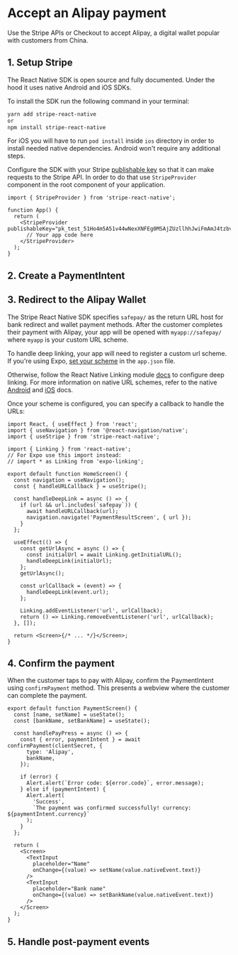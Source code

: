 # Accept an Alipay payment

Use the Stripe APIs or Checkout to accept Alipay, a digital wallet popular with customers from China.

## 1. Setup Stripe

The React Native SDK is open source and fully documented. Under the hood it uses native Android and iOS SDKs.

To install the SDK run the following command in your terminal:

```sh
yarn add stripe-react-native
or
npm install stripe-react-native
```

For iOS you will have to run `pod install` inside `ios` directory in order to install needed native dependencies. Android won't require any additional steps.

Configure the SDK with your Stripe [publishable key](https://dashboard.stripe.com/account/apikeys) so that it can make requests to the Stripe API. In order to do that use `StripeProvider` component in the root component of your application.

```tsx
import { StripeProvider } from 'stripe-react-native';

function App() {
  return (
    <StripeProvider publishableKey="pk_test_51Ho4m5A51v44wNexXNFEg0MSAjZUzllhhJwiFmAmJ4tzbvsvuEgcMCaPEkgK7RpXO1YI5okHP08IUfJ6YS7ulqzk00O2I0D1rT">
      // Your app code here
    </StripeProvider>
  );
}
```

## 2. Create a PaymentIntent

## 3. Redirect to the Alipay Wallet

The Stripe React Native SDK specifies `safepay/` as the return URL host for bank redirect and wallet payment methods. After the customer completes their payment with Alipay, your app will be opened with `myapp://safepay/` where `myapp` is your custom URL scheme.

To handle deep linking, your app will need to register a custom url scheme. If you're using Expo, [set your scheme](https://docs.expo.io/guides/linking/#in-a-standalone-app) in the `app.json` file.

Otherwise, follow the React Native Linking module [docs](https://reactnative.dev/docs/linking) to configure deep linking. For more information on native URL schemes, refer to the native [Android](https://developer.android.com/training/app-links/deep-linking) and [iOS](https://developer.apple.com/documentation/xcode/allowing_apps_and_websites_to_link_to_your_content/defining_a_custom_url_scheme_for_your_app) docs.

Once your scheme is configured, you can specify a callback to handle the URLs:

```tsx
import React, { useEffect } from 'react';
import { useNavigation } from '@react-navigation/native';
import { useStripe } from 'stripe-react-native';

import { Linking } from 'react-native';
// For Expo use this import instead:
// import * as Linking from 'expo-linking';

export default function HomeScreen() {
  const navigation = useNavigation();
  const { handleURLCallback } = useStripe();

  const handleDeepLink = async () => {
    if (url && url.includes(`safepay`)) {
      await handleURLCallback(url);
      navigation.navigate('PaymentResultScreen', { url });
    }
  };

  useEffect(() => {
    const getUrlAsync = async () => {
      const initialUrl = await Linking.getInitialURL();
      handleDeepLink(initialUrl);
    };
    getUrlAsync();

    const urlCallback = (event) => {
      handleDeepLink(event.url);
    };

    Linking.addEventListener('url', urlCallback);
    return () => Linking.removeEventListener('url', urlCallback);
  }, []);

  return <Screen>{/* ... */}</Screen>;
}
```

## 4. Confirm the payment

When the customer taps to pay with Alipay, confirm the PaymentIntent using `confirmPayment` method. This presents a webview where the customer can complete the payment.

```tsx
export default function PaymentScreen() {
  const [name, setName] = useState();
  const [bankName, setBankName] = useState();

  const handlePayPress = async () => {
    const { error, paymentIntent } = await confirmPayment(clientSecret, {
      type: 'Alipay',
      bankName,
    });

    if (error) {
      Alert.alert(`Error code: ${error.code}`, error.message);
    } else if (paymentIntent) {
      Alert.alert(
        'Success',
        `The payment was confirmed successfully! currency: ${paymentIntent.currency}`
      );
    }
  };

  return (
    <Screen>
      <TextInput
        placeholder="Name"
        onChange={(value) => setName(value.nativeEvent.text)}
      />
      <TextInput
        placeholder="Bank name"
        onChange={(value) => setBankName(value.nativeEvent.text)}
      />
    </Screen>
  );
}
```

## 5. Handle post-payment events
